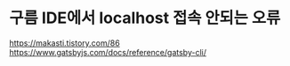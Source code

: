# 구름 IDE에서 localhost 접속 안되는 오류

https://makasti.tistory.com/86
https://www.gatsbyjs.com/docs/reference/gatsby-cli/
